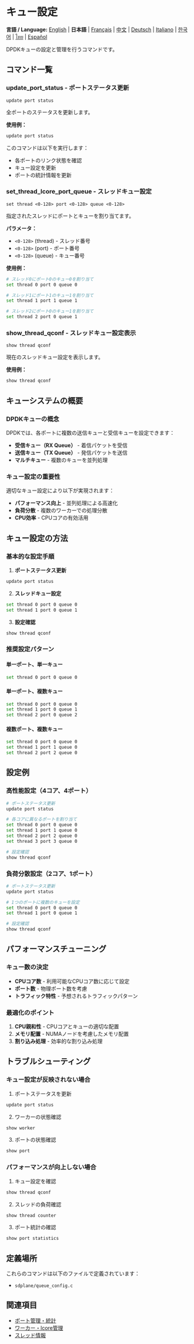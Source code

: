 # キュー設定

**言語 / Language:** [English](../en/queue-configuration.md) | **日本語** | [Français](../fr/queue-configuration.md) | [中文](../zh/queue-configuration.md) | [Deutsch](../de/queue-configuration.md) | [Italiano](../it/queue-configuration.md) | [한국어](../ko/queue-configuration.md) | [ไทย](../th/queue-configuration.md) | [Español](../es/queue-configuration.md)

DPDKキューの設定と管理を行うコマンドです。

## コマンド一覧

### update_port_status - ポートステータス更新
```
update port status
```

全ポートのステータスを更新します。

**使用例：**
```bash
update port status
```

このコマンドは以下を実行します：
- 各ポートのリンク状態を確認
- キュー設定を更新
- ポートの統計情報を更新

### set_thread_lcore_port_queue - スレッドキュー設定
```
set thread <0-128> port <0-128> queue <0-128>
```

指定されたスレッドにポートとキューを割り当てます。

**パラメータ：**
- `<0-128>` (thread) - スレッド番号
- `<0-128>` (port) - ポート番号
- `<0-128>` (queue) - キュー番号

**使用例：**
```bash
# スレッド0にポート0のキュー0を割り当て
set thread 0 port 0 queue 0

# スレッド1にポート1のキュー1を割り当て
set thread 1 port 1 queue 1

# スレッド2にポート0のキュー1を割り当て
set thread 2 port 0 queue 1
```

### show_thread_qconf - スレッドキュー設定表示
```
show thread qconf
```

現在のスレッドキュー設定を表示します。

**使用例：**
```bash
show thread qconf
```

## キューシステムの概要

### DPDKキューの概念
DPDKでは、各ポートに複数の送信キューと受信キューを設定できます：

- **受信キュー（RX Queue）** - 着信パケットを受信
- **送信キュー（TX Queue）** - 発信パケットを送信
- **マルチキュー** - 複数のキューを並列処理

### キュー設定の重要性
適切なキュー設定により以下が実現されます：
- **パフォーマンス向上** - 並列処理による高速化
- **負荷分散** - 複数のワーカーでの処理分散
- **CPU効率** - CPUコアの有効活用

## キュー設定の方法

### 基本的な設定手順
1. **ポートステータス更新**
```bash
update port status
```

2. **スレッドキュー設定**
```bash
set thread 0 port 0 queue 0
set thread 1 port 0 queue 1
```

3. **設定確認**
```bash
show thread qconf
```

### 推奨設定パターン

#### 単一ポート、単一キュー
```bash
set thread 0 port 0 queue 0
```

#### 単一ポート、複数キュー
```bash
set thread 0 port 0 queue 0
set thread 1 port 0 queue 1
set thread 2 port 0 queue 2
```

#### 複数ポート、複数キュー
```bash
set thread 0 port 0 queue 0
set thread 1 port 1 queue 0
set thread 2 port 2 queue 0
```

## 設定例

### 高性能設定（4コア、4ポート）
```bash
# ポートステータス更新
update port status

# 各コアに異なるポートを割り当て
set thread 0 port 0 queue 0
set thread 1 port 1 queue 0
set thread 2 port 2 queue 0
set thread 3 port 3 queue 0

# 設定確認
show thread qconf
```

### 負荷分散設定（2コア、1ポート）
```bash
# ポートステータス更新
update port status

# 1つのポートに複数のキューを設定
set thread 0 port 0 queue 0
set thread 1 port 0 queue 1

# 設定確認
show thread qconf
```

## パフォーマンスチューニング

### キュー数の決定
- **CPUコア数** - 利用可能なCPUコア数に応じて設定
- **ポート数** - 物理ポート数を考慮
- **トラフィック特性** - 予想されるトラフィックパターン

### 最適化のポイント
1. **CPU親和性** - CPUコアとキューの適切な配置
2. **メモリ配置** - NUMAノードを考慮したメモリ配置
3. **割り込み処理** - 効率的な割り込み処理

## トラブルシューティング

### キュー設定が反映されない場合
1. ポートステータスを更新
```bash
update port status
```

2. ワーカーの状態確認
```bash
show worker
```

3. ポートの状態確認
```bash
show port
```

### パフォーマンスが向上しない場合
1. キュー設定を確認
```bash
show thread qconf
```

2. スレッドの負荷確認
```bash
show thread counter
```

3. ポート統計の確認
```bash
show port statistics
```

## 定義場所

これらのコマンドは以下のファイルで定義されています：
- `sdplane/queue_config.c`

## 関連項目

- [ポート管理・統計](port-management.md)
- [ワーカー・lcore管理](worker-lcore-thread-management.md)
- [スレッド情報](worker-lcore-thread-management.md)